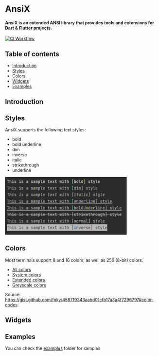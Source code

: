 # AnsiX

#### AnsiX is an extended ANSI library that provides tools and extensions for Dart & Flutter projects.

[![CI Workflow](https://github.com/nikosportolos/ansix/actions/workflows/ci.yml/badge.svg)](https://github.com/nikosportolos/ansix/actions/workflows/ci.yml)

<!---
[![Pub Version](https://img.shields.io/pub/v/ansix?color=blue&logo=dart)](https://pub.dev/packages/ansix)
[![Pub Points](https://img.shields.io/pub/points/ansix?color=blue&logo=dart)](https://pub.dev/packages/ansix)
[![Pub Publisher](https://img.shields.io/pub/publisher/ansix)](https://github.com/nikosportolos)
-->

## Table of contents

- [Introduction](#introduction)
- [Styles](#styles)
- [Colors](#colors)
- [Widgets](#widgets)
- [Examples](#examples)


## Introduction



## Styles

AnsiX supports the following text styles:

- bold
- bold underline
- dim
- inverse
- italic
- strikethrough
- underline

<img src="https://raw.githubusercontent.com/nikosportolos/ansix/main/assets/images/text-styles.png" width="400">

## Colors

Most terminals support 8 and 16 colors, as well as 256 (8-bit) colors.

- [All colors](https://github.com/nikosportolos/ansix/tree/main/docs/colors/all.md)
- [System colors](https://github.com/nikosportolos/ansix/tree/main/docs/colors/system.md)
- [Extended colors](https://github.com/nikosportolos/ansix/tree/main/docs/colors/extended.md)
- [Greyscale colors](https://github.com/nikosportolos/ansix/tree/main/docs/colors/greyscale.md)


Source: https://gist.github.com/fnky/458719343aabd01cfb17a3a4f7296797#color-codes

## Widgets


## Examples

You can check the [examples](https://github.com/nikosportolos/ansix/tree/main/examples) folder for samples. 